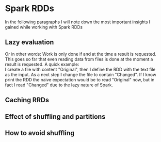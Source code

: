 # Spark RDDs
In the following paragraphs I will note down the most important insights I gained while working with Spark RDDs

## Lazy evaluation
Or in other words: Work is only done if and at the time a result is requested. This goes so far that even reading data from files is done at the moment a result is requested.   A quick example:  
I create a file with content "Original", then I define the RDD with the text file as the input. As a next step I change the file to contain "Changed". If I know print the RDD the naive expectation would be to read "Original" now, but in fact I read "Changed" due to the lazy nature of Spark.


## Caching RRDs

## Effect of shuffling and partitions

## How to avoid shuffling
